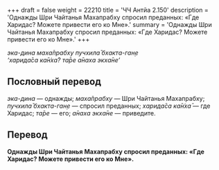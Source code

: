 +++
draft = false
weight = 22210
title = 'ЧЧ Антйа 2.150'
description = 'Однажды Шри Чайтанья Махапрабху спросил преданных: «Где Харидас? Можете привести его ко Мне».'
summary = 'Однажды Шри Чайтанья Махапрабху спросил преданных: «Где Харидас? Можете привести его ко Мне».'
+++

_эка-дина маха̄прабху пучхила̄ бхакта-ган̣е  
‘харида̄са ка̄н̇ха̄? та̄ре а̄наха экха̄не’_

## Пословный перевод

_эка_\-_дина_ — однажды; _маха̄прабху_ — Шри Чайтанья Махапрабху; _пучхила̄_ _бхакта_\-_ган̣е_ — спросил преданных; _харида̄са_ _ка̄н̇ха̄_ — где Харидас; _та̄ре_ — его; _а̄наха_ _экха̄не_ — приведите.

## Перевод

**Однажды Шри Чайтанья Махапрабху спросил преданных: «Где Харидас? Можете привести его ко Мне».**
